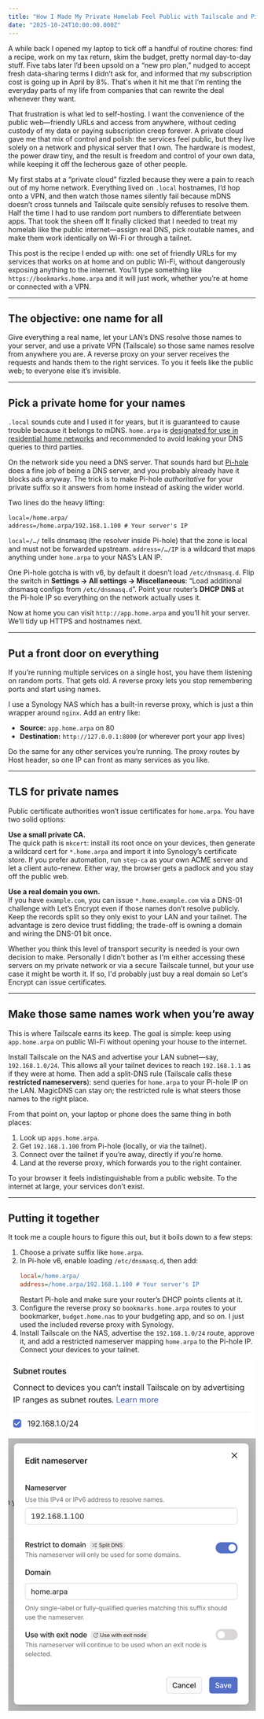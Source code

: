 ```yaml
---
title: "How I Made My Private Homelab Feel Public with Tailscale and Pi-Hole"
date: "2025-10-24T10:00:00.000Z"
---
```


A while back I opened my laptop to tick off a handful of routine chores: find a recipe, work on my tax return, skim the budget, pretty normal day-to-day stuff. Five tabs later I’d been upsold on a “new pro plan,” nudged to accept fresh data-sharing terms I didn’t ask for, and informed that my subscription cost is going up in April by 8%. That's when it hit me that I’m renting the everyday parts of my life from companies that can rewrite the deal whenever they want.

That frustration is what led to self-hosting. I want the convenience of the public web—friendly URLs and access from anywhere, without ceding custody of my data or paying subscription creep forever. A private cloud gave me that mix of control and polish: the services feel public, but they live solely on a network and physical server that I own. The hardware is modest, the power draw tiny, and the result is freedom and control of your own data, while keeping it off the lecherous gaze of other people.

My first stabs at a “private cloud” fizzled because they were a pain to reach out of my home network. Everything lived on `.local` hostnames, I’d hop onto a VPN, and then watch those names silently fail because mDNS doesn’t cross tunnels and Tailscale quite sensibly refuses to resolve them. Half the time I had to use random port numbers to differentiate between apps. That took the sheen off It finally clicked that I needed to treat my homelab like the public internet—assign real DNS, pick routable names, and make them work identically on Wi-Fi or through a tailnet.

This post is the recipe I ended up with: one set of friendly URLs for my services that works on at home and on public Wi-Fi, without dangerously exposing anything to the internet. You’ll type something like `https://bookmarks.home.arpa` and it will just work, whether you’re at home or connected with a VPN.

---

## The objective: one name for all

Give everything a real name, let your LAN’s DNS resolve those names to your server, and use a private VPN (Tailscale) so those same names resolve from anywhere you are. A reverse proxy on your server receives the requests and hands them to the right services. To you it feels like the public web; to everyone else it’s invisible.

---

## Pick a private home for your names

`.local` sounds cute and I used it for years, but it is guaranteed to cause trouble because it belongs to mDNS. `home.arpa` is [designated for use in residential home networks](https://datatracker.ietf.org/doc/html/rfc8375) and recommended to avoid leaking your DNS queries to third parties.

On the network side you need a DNS server. That sounds hard but [Pi-hole](https://pi-hole.net) does a fine job of being a DNS server, and you probably already have it blocks ads anyway. The trick is to make Pi-hole *authoritative* for your private suffix so it answers from home instead of asking the wider world.

Two lines do the heavy lifting:

```
local=/home.arpa/
address=/home.arpa/192.168.1.100 # Your server's IP
```

`local=/…/` tells dnsmasq (the resolver inside Pi-hole) that the zone is local and must not be forwarded upstream. `address=/…/IP` is a wildcard that maps anything under `home.arpa` to your NAS’s LAN IP. 

One Pi-hole gotcha is with v6, by default it doesn’t load `/etc/dnsmasq.d`. Flip the switch in **Settings → All settings → Miscellaneous**: “Load additional dnsmasq configs from `/etc/dnsmasq.d`”. Point your router’s **DHCP DNS** at the Pi-hole IP so everything on the network actually uses it.

Now at home you can visit `http://app.home.arpa` and you’ll hit your server. We’ll tidy up HTTPS and hostnames next.

---

## Put a front door on everything

If you’re running multiple services on a single host, you have them listening on random ports. That gets old. A reverse proxy lets you stop remembering ports and start using names.

I use a Synology NAS which has a built-in reverse proxy, which is just a thin wrapper around `nginx`. Add an entry like:

- **Source:** `app.home.arpa` on 80  
- **Destination:** `http://127.0.0.1:8000` (or wherever port your app lives)

Do the same for any other services you’re running. The proxy routes by Host header, so one IP can front as many services as you like.

---

## TLS for private names

Public certificate authorities won’t issue certificates for `home.arpa`. You have two solid options:

**Use a small private CA.**  
The quick path is `mkcert`: install its root once on your devices, then generate a wildcard cert for `*.home.arpa` and import it into Synology’s certificate store. If you prefer automation, run `step-ca` as your own ACME server and let a client auto-renew. Either way, the browser gets a padlock and you stay off the public web.

**Use a real domain you own.**  
If you have `example.com`, you can issue `*.home.example.com` via a DNS-01 challenge with Let’s Encrypt even if those names don’t resolve publicly. Keep the records split so they only exist to your LAN and your tailnet. The advantage is zero device trust fiddling; the trade-off is owning a domain and wiring the DNS-01 bit once.

Whether you think this level of transport security is needed is your own decision to make. Personally I didn't bother as I'm either accessing these servers on my private network or via a secure Tailscale tunnel, but your use case it might be worth it. If so, I'd probably just buy a real domain so Let's Encrypt can issue certificates.

---

## Make those same names work when you’re away

This is where Tailscale earns its keep. The goal is simple: keep using `app.home.arpa` on public Wi-Fi without opening your house to the internet.

Install Tailscale on the NAS and advertise your LAN subnet—say, `192.168.1.0/24`. This allows all your tailnet devices to reach `192.168.1.1` as if they were at home. Then add a split-DNS rule (Tailscale calls these **restricted nameservers**): send queries for `home.arpa` to your Pi-hole IP on the LAN. MagicDNS can stay on; the restricted rule is what steers those names to the right place.

From that point on, your laptop or phone does the same thing in both places:

1. Look up `apps.home.arpa`.  
2. Get `192.168.1.100` from Pi-hole (locally, or via the tailnet).  
3. Connect over the tailnet if you’re away, directly if you’re home.  
4. Land at the reverse proxy, which forwards you to the right container.

To your browser it feels indistinguishable from a public website. To the internet at large, your services don’t exist.

---

## Putting it together

It took me a couple hours to figure this out, but it boils down to a few steps:

1. Choose a private suffix like `home.arpa`.  
2. In Pi-hole v6, enable loading `/etc/dnsmasq.d`, then add:
   ```ini
   local=/home.arpa/
   address=/home.arpa/192.168.1.100 # Your server's IP
   ```
   Restart Pi-hole and make sure your router’s DHCP points clients at it.
3. Configure the reverse proxy so `bookmarks.home.arpa` routes to your bookmarker, `budget.home.nas` to your budgeting app, and so on. I just used the included reverse proxy with Synology.
4. Install Tailscale on the NAS, advertise the `192.168.1.0/24` route, approve it, and add a restricted nameserver mapping `home.arpa` to the Pi-hole IP. Connect your devices to your tailnet.

![Tailscale Subnet Routes Screenshot](subnet-routes.png)
![Tailscale Nameserver Screenshot](nameserver.png)
